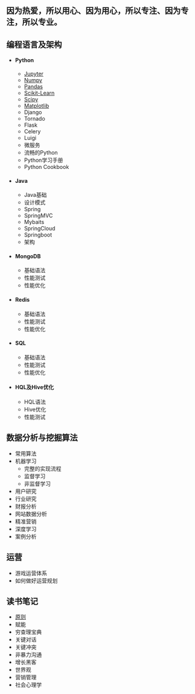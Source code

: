 ## 因为热爱，所以用心、因为用心，所以专注、因为专注，所以专业。

##  编程语言及架构
* #### Python
    * [Jupyter](base/notes/jupyter_info.md)
    * [Numpy](base/notes/numpy_info.md)
    * [Pandas](base/notes/pandas_info.md)
    * [Scikit-Learn](base/notes/sklearn_info.md)
    * [Scipy](base/notes/scipy_info.md)
    * [Matplotlib](base/notes/matplotlib_info.md)
    * Django
    * Tornado
    * Flask
    * Celery
    * Luigi
    * 微服务
    * 流畅的Python
    * Python学习手册
    * Python Cookbook

* #### Java
    * Java基础
    * 设计模式
    * Spring
    * SpringMVC
    * Mybaits
    * SpringCloud
    * Springboot
    * 架构
* #### MongoDB
    * 基础语法
    * 性能测试
    * 性能优化
* #### Redis
    * 基础语法
    * 性能测试
    * 性能优化
* #### SQL
    * 基础语法
    * 性能测试
    * 性能优化
* #### HQL及Hive优化
    * HQL语法
    * Hive优化
    * 性能测试

##  数据分析与挖掘算法
  * 常用算法
  * 机器学习
    - 完整的实现流程
    - 监督学习
    - 非监督学习
  * 用户研究
  * 行业研究
  * 财报分析
  * 网站数据分析
  * 精准营销
  * 深度学习
  * 案例分析

##  运营
  * 游戏运营体系
  * 如何做好运营规划

## 读书笔记
  * [原则](base/books/principle.md)
  * 赋能
  * 穷查理宝典
  * 关键对话
  * 关键冲突
  * 非暴力沟通
  * 增长黑客
  * 世界观
  * 营销管理
  * 社会心理学
